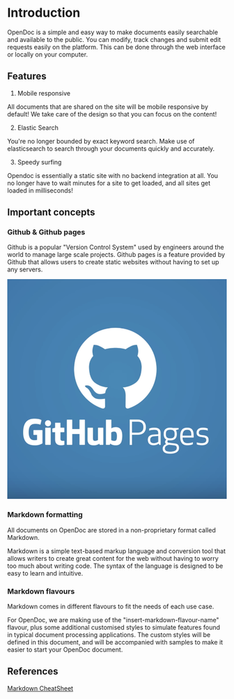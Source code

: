 # Introduction
OpenDoc is a simple and easy way to make documents easily searchable and available to the public. You can modify, track changes and submit edit requests easily on the platform. This can be done through the web interface or locally on your computer.

## Features

1. Mobile responsive

All documents that are shared on the site will be mobile responsive by default! We take care of the design so that you can focus on the content!

2. Elastic Search

You're no longer bounded by exact keyword search. Make use of elasticsearch to search through your documents quickly and accurately.

3. Speedy surfing

Opendoc is essentially a static site with no backend integration at all. You no longer have to wait minutes for a site to get loaded, and all sites get loaded in milliseconds!

## Important concepts

### Github & Github pages
Github is a popular "Version Control System" used by engineers around the world to manage large scale projects. Github pages is a feature provided by Github that allows users to create static websites without having to set up any servers.

![alt text](https://raw.githubusercontent.com/github/explore/95db15839d9d404742e1dc3aebc83bc8ea42eb24/collections/github-pages-examples/github-pages-examples.png)

### Markdown formatting
All documents on OpenDoc are stored in a non-proprietary format called Markdown. 

Markdown is a simple text-based markup language and conversion tool that allows writers to create great content for the web without having to worry too much about writing code. The syntax of the language is designed to be easy to learn and intuitive.

### Markdown flavours
Markdown comes in different flavours to fit the needs of each use case. 

For OpenDoc, we are making use of the "insert-markdown-flavour-name" flavour, plus some additional customised styles to simulate features found in typical document processing applications. The custom styles will be defined in this document, and will be accompanied with samples to make it easier to start your OpenDoc document.

## References
[Markdown CheatSheet](https://github.com/adam-p/markdown-here/wiki/Markdown-Cheatsheet)
